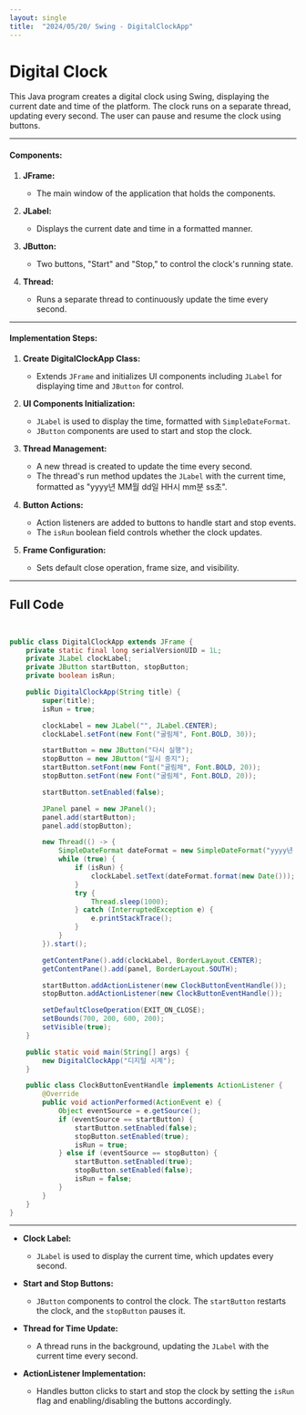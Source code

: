 ```yaml
---
layout: single
title:  "2024/05/20/ Swing - DigitalClockApp"
---
```


# Digital Clock 

This Java program creates a digital clock using Swing, displaying the current date and time of the platform. The clock runs on a separate thread, updating every second. The user can pause and resume the clock using buttons.

---

#### Components:

1. **JFrame:**
   - The main window of the application that holds the components.

2. **JLabel:**
   - Displays the current date and time in a formatted manner.

3. **JButton:**
   - Two buttons, "Start" and "Stop," to control the clock's running state.

4. **Thread:**
   - Runs a separate thread to continuously update the time every second.

---

#### Implementation Steps:

1. **Create DigitalClockApp Class:**
   - Extends `JFrame` and initializes UI components including `JLabel` for displaying time and `JButton` for control.

2. **UI Components Initialization:**
   - `JLabel` is used to display the time, formatted with `SimpleDateFormat`.
   - `JButton` components are used to start and stop the clock.

3. **Thread Management:**
   - A new thread is created to update the time every second.
   - The thread's run method updates the `JLabel` with the current time, formatted as "yyyy년 MM월 dd일 HH시 mm분 ss초".

4. **Button Actions:**
   - Action listeners are added to buttons to handle start and stop events.
   - The `isRun` boolean field controls whether the clock updates.

5. **Frame Configuration:**
   - Sets default close operation, frame size, and visibility.

---

## Full Code 

```java


public class DigitalClockApp extends JFrame {
    private static final long serialVersionUID = 1L;
    private JLabel clockLabel;
    private JButton startButton, stopButton;
    private boolean isRun;

    public DigitalClockApp(String title) {
        super(title);
        isRun = true;

        clockLabel = new JLabel("", JLabel.CENTER);
        clockLabel.setFont(new Font("굴림체", Font.BOLD, 30));

        startButton = new JButton("다시 실행");
        stopButton = new JButton("일시 중지");
        startButton.setFont(new Font("굴림체", Font.BOLD, 20));
        stopButton.setFont(new Font("굴림체", Font.BOLD, 20));

        startButton.setEnabled(false);

        JPanel panel = new JPanel();
        panel.add(startButton);
        panel.add(stopButton);

        new Thread(() -> {
            SimpleDateFormat dateFormat = new SimpleDateFormat("yyyy년 MM월 dd일 HH시 mm분 ss초");
            while (true) {
                if (isRun) {
                    clockLabel.setText(dateFormat.format(new Date()));
                }
                try {
                    Thread.sleep(1000);
                } catch (InterruptedException e) {
                    e.printStackTrace();
                }
            }
        }).start();

        getContentPane().add(clockLabel, BorderLayout.CENTER);
        getContentPane().add(panel, BorderLayout.SOUTH);

        startButton.addActionListener(new ClockButtonEventHandle());
        stopButton.addActionListener(new ClockButtonEventHandle());

        setDefaultCloseOperation(EXIT_ON_CLOSE);
        setBounds(700, 200, 600, 200);
        setVisible(true);
    }

    public static void main(String[] args) {
        new DigitalClockApp("디지털 시계");
    }

    public class ClockButtonEventHandle implements ActionListener {
        @Override
        public void actionPerformed(ActionEvent e) {
            Object eventSource = e.getSource();
            if (eventSource == startButton) {
                startButton.setEnabled(false);
                stopButton.setEnabled(true);
                isRun = true;
            } else if (eventSource == stopButton) {
                startButton.setEnabled(true);
                stopButton.setEnabled(false);
                isRun = false;
            }
        }
    }
}
```

---

- **Clock Label:**
  - `JLabel` is used to display the current time, which updates every second.

- **Start and Stop Buttons:**
  - `JButton` components to control the clock. The `startButton` restarts the clock, and the `stopButton` pauses it.

- **Thread for Time Update:**
  - A thread runs in the background, updating the `JLabel` with the current time every second.

- **ActionListener Implementation:**
  - Handles button clicks to start and stop the clock by setting the `isRun` flag and enabling/disabling the buttons accordingly.

